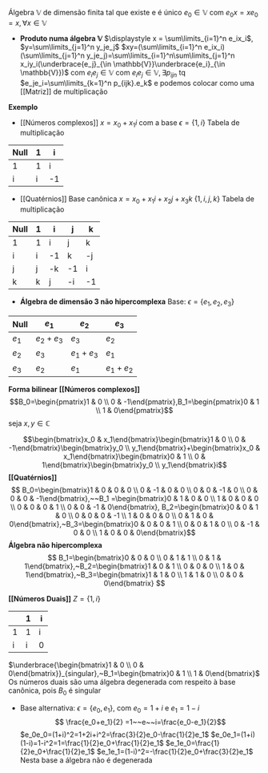 Álgebra $\mathbb{V}$ de dimensão finita tal que existe e é único $e_0\in \mathbb{V}$ com $e_0x=xe_0=x,\forall x \in \mathbb{V}$  

- **Produto numa álgebra $\mathbb{V}$**
$\displaystyle x = \sum\limits_{i=1}^n e_ix_i$, $y=\sum\limits_{j=1}^n y_je_j$ 
$xy=(\sum\limits_{i=1}^n e_ix_i)(\sum\limits_{j=1}^n y_je_j)=\sum\limits_{i=1}^n\sum\limits_{j=1}^n x_iy_i(\underbrace{e_j}_{\in \mathbb{V}}\underbrace{e_i}_{\in \mathbb{V}})$  com $e_ie_j\in\mathbb{V}$ com $e_ie_j\in \mathbb{V},\exists p_{ijn}$ tq
$e_je_i=\sum\limits_{k=1}^n p_{ijk}.e_k$ e podemos colocar como uma [[Matriz]] de multiplicação

**Exemplo**
- [[Números complexos]] $x=x_0+x_1i$  com a base $\epsilon =\{ 1,i \}$
Tabela de multiplicação

| Null | 1   | i   |
| ---- | --- | --- |
| 1    | 1   | i   |
| i    | i   | -1    |
- [[Quatérnios]] Base canônica $x=x_0+x_1i+x_2j+x_3k$ $\{ 1,i,j,k \}$ 
Tabela de multiplicação

| Null | 1   | i   | j   | k   |
| ---- | --- | --- | --- | --- |
| 1    | 1   | i   | j   | k   |
| i    | i   | -1  | k   | -j  |
| j    | j   | -k  | -1  | i   |
| k    | k   | j   | -i  | -1  |
- **Álgebra de dimensão 3 não hipercomplexa** Base: $\epsilon=\{ e_1,e_2,e_3 \}$

| Null  | $e_1$     | $e_2$     | $e_3$     |
| ----- | --------- | --------- | --------- |
| $e_1$ | $e_2+e_3$ | $e_3$     | $e_2$     |
| $e_2$ | $e_3$     | $e_1+e_3$ | $e_1$     |
| $e_3$ | $e_2$     | $e_1$     | $e_1+e_2$ |
**Forma bilinear**
**[[Números complexos]]** 
$$B_0=\begin{pmatrix}1 & 0 \\ 0 & -1\end{pmatrix},B_1=\begin{pmatrix}0 & 1 \\ 1 & 0\end{pmatrix}$$
seja $x,y\in\mathbb{C}$ 

$$\begin{bmatrix}x_0 & x_1\end{bmatrix}\begin{bmatrix}1 & 0 \\ 0 & -1\end{bmatrix}\begin{bmatrix}y_0 \\ y_1\end{bmatrix}+\begin{bmatrix}x_0 & x_1\end{bmatrix}\begin{bmatrix}0 & 1 \\ 0 & 1\end{bmatrix}\begin{bmatrix}y_0 \\ y_1\end{bmatrix}i$$
**[[Quatérnios]]**
$$ B_0=\begin{bmatrix}1 & 0 & 0 & 0 \\ 0 & -1 & 0 & 0 \\ 0 & 0 & -1 & 0 \\ 0 & 0 & 0 & -1\end{bmatrix},~~B_1 =\begin{bmatrix}0 & 1 & 0 & 0 \\ 1 & 0 & 0 & 0 \\ 0 & 0 & 0 & 1 \\ 0 & 0 & -1 & 0\end{bmatrix}, B_2=\begin{bmatrix}0 & 0 & 1 & 0 \\ 0 & 0 & 0 & -1 \\ 1 & 0 & 0 & 0 \\ 0 & 1 & 0 & 0\end{bmatrix},~B_3=\begin{bmatrix}0 & 0 & 0 & 1 \\ 0 & 0 & 1 & 0 \\ 0 & -1 & 0 & 0 \\ 1 & 0 & 0 & 0\end{bmatrix}$$
**Álgebra não hipercomplexa**
$$ B_1=\begin{bmatrix}0 & 0 & 0 \\ 0 & 1 & 1 \\ 0 & 1 & 1\end{bmatrix},~B_2=\begin{bmatrix}1 & 0 & 1 \\ 0 & 0 & 0 \\ 1 & 0 & 1\end{bmatrix},~B_3=\begin{bmatrix}1 & 1 & 0 \\ 1 & 1 & 0 \\ 0 & 0 & 0\end{bmatrix} $$

**[[Números Duais]]** $Z=\{ 1,i \}$

|     | 1   | i   |
| --- | --- | --- |
| 1   | 1   | i   |
| i   | i   | 0   |
$\underbrace{\begin{bmatrix}1 & 0 \\ 0 & 0\end{bmatrix}}_{singular},~B_1=\begin{bmatrix}0 & 1 \\ 1 & 0\end{bmatrix}$
Os números duais são uma álgebra degenerada com respeito à base canônica, pois $B_0$ é singular
- Base alternativa: $\epsilon=\{ e_0,e_1 \}$, com $e_0=1+i$ e $e_1=1-i$ 
$$ \frac{e_0+e_1}{2} =1~~e~~i=\frac{e_0-e_1}{2}$$
$e_0e_0=(1+i)^2=1+2i+i^2=\frac{3}{2}e_0-\frac{1}{2}e_1$
$e_0e_1=(1+i)(1-i)=1-i^2=1=\frac{1}{2}e_0+\frac{1}{2}e_1$
$e_1e_0=\frac{1}{2}e_0+\frac{1}{2}e_1$
$e_1e_1=(1-i)^2=-\frac{1}{2}e_0+\frac{3}{2}e_1$
Nesta base a álgebra não é degenerada